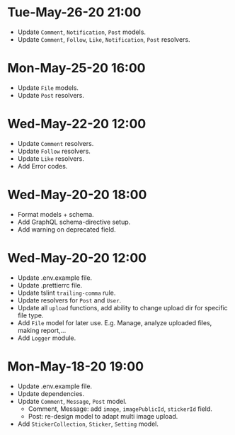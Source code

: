 # Tue-May-26-20 21:00

- Update `Comment`, `Notification`, `Post` models.
- Update `Comment`, `Follow`, `Like`, `Notification`, `Post` resolvers.

# Mon-May-25-20 16:00

- Update `File` models.
- Update `Post` resolvers.

# Wed-May-22-20 12:00

- Update `Comment` resolvers.
- Update `Follow` resolvers.
- Update `Like` resolvers.
- Add Error codes.

# Wed-May-20-20 18:00

- Format models + schema.
- Add GraphQL schema-directive setup.
- Add warning on deprecated field.

# Wed-May-20-20 12:00

- Update .env.example file.
- Update .prettierrc file.
- Update tslint `trailing-comma` rule.
- Update resolvers for `Post` and `User`.
- Update all `upload` functions, add ability to change upload dir for specific file type.
- Add `File` model for later use. E.g. Manage, analyze uploaded files, making report,...
- Add `Logger` module.

# Mon-May-18-20 19:00

- Update .env.example file.
- Update dependencies.
- Update `Comment`, `Message`, `Post` model.
  - Comment, Message: add `image`, `imagePublicId`, `stickerId` field.
  - Post: re-design model to adapt multi image upload.
- Add `StickerCollection`, `Sticker`, `Setting` model.
